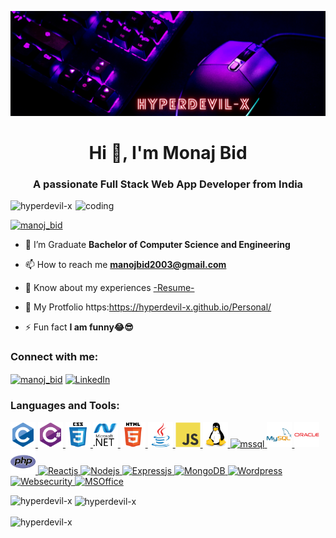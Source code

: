 ![logo](https://github.com/HyperDevil-X/HyperDevil-X/blob/main/spirit%20night.png)
<h1 align="center">Hi 👋, I'm Monaj Bid</h1>
<h3 align="center">A passionate Full Stack Web App Developer from India</h3>

<img align="right" alt="coding" width="400" src="https://static.vecteezy.com/system/resources/thumbnails/011/153/363/small/3d-web-developer-working-on-project-illustration-png.png">

<p align="left"> <img src="https://komarev.com/ghpvc/?username=hyperdevil-x&label=Profile%20views&color=0e75b6&style=flat" alt="hyperdevil-x" /> </p>

<p align="left"> <a href="https://twitter.com/manoj_bid" target="blank"><img src="https://img.shields.io/twitter/follow/manoj_bid?logo=twitter&style=for-the-badge" alt="manoj_bid" /></a> </p>

- 🌱 I’m Graduate **Bachelor of Computer Science and Engineering**

- 📫 How to reach me **manojbid2003@gmail.com**

- 📄 Know about my experiences [-Resume-](https://drive.google.com/file/d/1lbxRxo0xCXSbfniJsnSDBJxG-8DC2xEl/view?usp=drive_link)
  
- 📄 My Protfolio https:https://hyperdevil-x.github.io/Personal/

- ⚡ Fun fact **I am funny😂😎**

<h3 align="left">Connect with me:</h3>
<p align="left">
<a href="https://twitter.com/manoj_bid" target="blank"><img align="center" src="https://raw.githubusercontent.com/rahuldkjain/github-profile-readme-generator/master/src/images/icons/Social/twitter.svg" alt="manoj_bid" height="30" width="40" /></a>
<a href="https://www.linkedin.com/in/monaj-bid-0a1113220/" target="blank"><img align="center" src="https://raw.githubusercontent.com/rahuldkjain/github-profile-readme-generator/master/src/images/icons/Social/linked-in-alt.svg" alt="LinkedIn" height="30" width="40" /></a>
</p>

<h3 align="left">Languages and Tools:</h3>
<p align="left"> <a href="https://www.cprogramming.com/" target="_blank" rel="noreferrer"> <img src="https://raw.githubusercontent.com/devicons/devicon/master/icons/c/c-original.svg" alt="c" width="40" height="40"/> </a> <a href="https://www.w3schools.com/cs/" target="_blank" rel="noreferrer"> <img src="https://raw.githubusercontent.com/devicons/devicon/master/icons/csharp/csharp-original.svg" alt="csharp" width="40" height="40"/> </a> <a href="https://www.w3schools.com/css/" target="_blank" rel="noreferrer"> <img src="https://raw.githubusercontent.com/devicons/devicon/master/icons/css3/css3-original-wordmark.svg" alt="css3" width="40" height="40"/> </a> <a href="https://dotnet.microsoft.com/" target="_blank" rel="noreferrer"> <img src="https://raw.githubusercontent.com/devicons/devicon/master/icons/dot-net/dot-net-original-wordmark.svg" alt="dotnet" width="40" height="40"/> </a> <a href="https://www.w3.org/html/" target="_blank" rel="noreferrer"> <img src="https://raw.githubusercontent.com/devicons/devicon/master/icons/html5/html5-original-wordmark.svg" alt="html5" width="40" height="40"/> </a> <a href="https://www.java.com" target="_blank" rel="noreferrer"> <img src="https://raw.githubusercontent.com/devicons/devicon/master/icons/java/java-original.svg" alt="java" width="40" height="40"/> </a> <a href="https://developer.mozilla.org/en-US/docs/Web/JavaScript" target="_blank" rel="noreferrer"> <img src="https://raw.githubusercontent.com/devicons/devicon/master/icons/javascript/javascript-original.svg" alt="javascript" width="40" height="40"/> </a> <a href="https://www.linux.org/" target="_blank" rel="noreferrer"> <img src="https://raw.githubusercontent.com/devicons/devicon/master/icons/linux/linux-original.svg" alt="linux" width="40" height="40"/> </a> <a href="https://www.microsoft.com/en-us/sql-server" target="_blank" rel="noreferrer"> <img src="https://www.svgrepo.com/show/303229/microsoft-sql-server-logo.svg" alt="mssql" width="40" height="40"/> </a> <a href="https://www.mysql.com/" target="_blank" rel="noreferrer"> <img src="https://raw.githubusercontent.com/devicons/devicon/master/icons/mysql/mysql-original-wordmark.svg" alt="mysql" width="40" height="40"/> </a> <a href="https://www.oracle.com/" target="_blank" rel="noreferrer"> <img src="https://raw.githubusercontent.com/devicons/devicon/master/icons/oracle/oracle-original.svg" alt="oracle" width="40" height="40"/> </a> <a href="https://www.php.net" target="_blank" rel="noreferrer"> <img src="https://raw.githubusercontent.com/devicons/devicon/master/icons/php/php-original.svg" alt="php" width="40" height="40"/> </a>
<a href="https://react.dev/" target="_blank" rel="noreferrer"> <img src="https://cdn4.iconfinder.com/data/icons/logos-3/600/React.js_logo-512.png" alt="Reactjs" width="40" height="40"/> </a>
<a href="https://nodejs.org/en" target="_blank" rel="noreferrer"> <img src="https://icons8.com/icon/hsPbhkOH4FMe/node-js" alt="Nodejs" width="40" height="40"/> </a>
<a href="https://expressjs.com/" target="_blank" rel="noreferrer"> <img src="https://icons8.com/icon/2ZOaTclOqD4q/express-js" alt="Expressjs" width="40" height="40"/> </a>
<a href="https://www.mongodb.com/try/download/community" target="_blank" rel="noreferrer"> <img src="https://icons8.com/icon/bosfpvRzNOG8/mongo-db" alt="MongoDB" width="40" height="40"/> </a>
<a href="https://wordpress.com/" target="_blank" rel="noreferrer"> <img src="https://icons8.com/icon/13664/wordpress" alt="Wordpress" width="40" height="40"/> </a>
<a href="https://www.geeksforgeeks.org/web-security-considerations/" target="_blank" rel="noreferrer"> <img src="https://icons8.com/icon/xDfrszawXSMm/security-configuration" alt="Websecurity" width="40" height="40"/> </a><a href="https://www.microsoft.com/en-in/microsoft-365/business/compare-all-microsoft-365-business-products-b?ef_id=_k_87deff94f071113832c4984301ae12ba_k_&OCID=AIDcmmg9qnxz0z_SEM__k_87deff94f071113832c4984301ae12ba_k_&msclkid=87deff94f071113832c4984301ae12ba" target="_blank" rel="noreferrer"> <img src="https://icons8.com/icon/13640/ms-outlook" alt="MSOffice" width="40" height="40"/> </a></p>


<p><img align="left" src="https://github-readme-stats.vercel.app/api/top-langs?username=hyperdevil-x&show_icons=true&locale=en&layout=compact" alt="hyperdevil-x" /></p>

<p>&nbsp;<img align="center" src="https://github-readme-stats.vercel.app/api?username=hyperdevil-x&show_icons=true&locale=en" alt="hyperdevil-x" /></p>

<p><img align="center" src="https://github-readme-streak-stats.herokuapp.com/?user=hyperdevil-x&" alt="hyperdevil-x" /></p>
